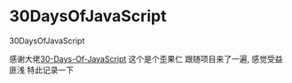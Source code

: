 # 30DaysOfJavaScript
30DaysOfJavaScript

感谢大佬[30-Days-Of-JavaScript](https://github.com/Asabeneh/30-Days-Of-JavaScript)
这个是个歪果仁
跟随项目来了一遍, 感觉受益匪浅
特此记录一下